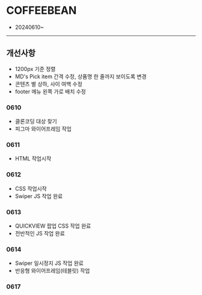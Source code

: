 # COFFEEBEAN
* 20240610~
------------
## 개선사항
* 1200px 기준 정렬
* MD's Pick item 간격 수정, 상품명 한 줄까지 보이도록 변경
* 콘텐츠 별 상하, 사이 여백 수정
* footer 메뉴 왼쪽 가로 배치 수정
### 0610
* 클론코딩 대상 찾기
* 피그마 와이어프레임 작업
### 0611
* HTML 작업시작
### 0612
* CSS 작업시작
* Swiper JS 작업 완료
### 0613
* QUICKVIEW 팝업 CSS 작업 완료
* 전반적인 JS 작업 완료
### 0614
* Swiper 일시정지 JS 작업 완료
* 반응형 와이어프레임(테블릿) 작업
### 0617

